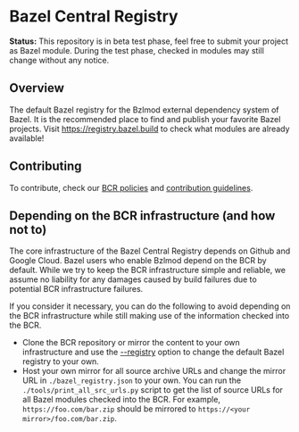 # Bazel Central Registry

**Status:** This repository is in beta test phase, feel free to submit your project as Bazel module. During the test phase, checked in modules may still change without any notice.

## Overview

The default Bazel registry for the Bzlmod external dependency system of Bazel. It is the recommended place to find and publish your favorite Bazel projects. Visit https://registry.bazel.build to check what modules are already available!

## Contributing

To contribute, check our [BCR  policies](docs/bcr-policies.md) and [contribution guidelines](docs/README.md).

## Depending on the BCR infrastructure (and how not to)

The core infrastructure of the Bazel Central Registry depends on Github and Google Cloud. Bazel users who enable Bzlmod depend on the BCR by default.
While we try to keep the BCR infrastructure simple and reliable, we assume no liability for any damages caused by build failures due to potential BCR infrastructure failures.

If you consider it necessary, you can do the following to avoid depending on the BCR infrastructure while still making use of the information checked into the BCR.

- Clone the BCR repository or mirror the content to your own infrastructure and use the [--registry](https://bazel.build/reference/command-line-reference#flag--registry) option to change the default Bazel registry to your own.
- Host your own mirror for all source archive URLs and change the mirror URL in `./bazel_registry.json` to your own.
  You can run the `./tools/print_all_src_urls.py` script to get the list of source URLs for all Bazel modules checked into the BCR.
  For example, `https://foo.com/bar.zip` should be mirrored to `https://<your mirror>/foo.com/bar.zip`.
